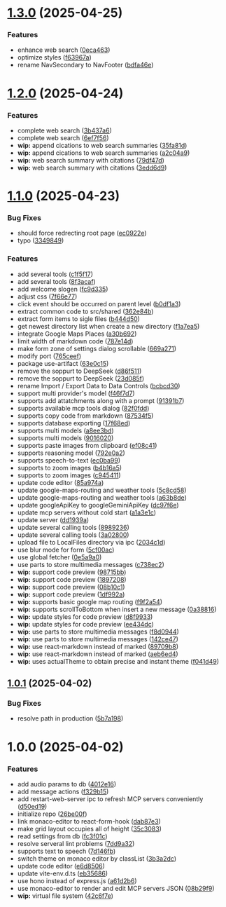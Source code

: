 # [1.3.0](https://github.com/HyperChatBot/exodus/compare/v1.2.0...v1.3.0) (2025-04-25)


### Features

* enhance web search ([0eca463](https://github.com/HyperChatBot/exodus/commit/0eca4636f8a46c27671f8c34d318be79bfc7ad26))
* optimize styles ([f63967a](https://github.com/HyperChatBot/exodus/commit/f63967acc23ed302d8afd8d1feafa6c62078f7b0))
* rename NavSecondary to NavFooter ([bdfa46e](https://github.com/HyperChatBot/exodus/commit/bdfa46ea490902e691a6850819cd3a5b9a5484fc))

# [1.2.0](https://github.com/HyperChatBot/exodus/compare/v1.1.0...v1.2.0) (2025-04-24)

### Features

- complete web search ([3b437a6](https://github.com/HyperChatBot/exodus/commit/3b437a6b613f2707308876f5e6e9bab45f98bdb2))
- complete web search ([6ef7f56](https://github.com/HyperChatBot/exodus/commit/6ef7f564674fc8613b86e6e6af54e68fa37ad4a7))
- **wip:** append cications to web search summaries ([35fa81d](https://github.com/HyperChatBot/exodus/commit/35fa81dc7818128dd64508b96c868998adafd088))
- **wip:** append cications to web search summaries ([a2c04a9](https://github.com/HyperChatBot/exodus/commit/a2c04a92ded834cf32dc40a94e796c0ceb84beba))
- **wip:** web search summary with citations ([79df47d](https://github.com/HyperChatBot/exodus/commit/79df47d17b7a1dc7aa8a202b0ffe4f137083884e))
- **wip:** web search summary with citations ([3edd6d9](https://github.com/HyperChatBot/exodus/commit/3edd6d932cbbec89b425c6e5c8188a8ddda86da7))

# [1.1.0](https://github.com/HyperChatBot/exodus/compare/v1.0.1...v1.1.0) (2025-04-23)

### Bug Fixes

- should force redrecting root page ([ec0922e](https://github.com/HyperChatBot/exodus/commit/ec0922e0a1d24115ef81b409f4d45f627043f6a9))
- typo ([3349849](https://github.com/HyperChatBot/exodus/commit/33498497d9da281d5786ff8a4aa72738b6519b7d))

### Features

- add several tools ([c1f5f17](https://github.com/HyperChatBot/exodus/commit/c1f5f1711cd37defa6c9e882c034437b4eb4b803))
- add several tools ([8f3acaf](https://github.com/HyperChatBot/exodus/commit/8f3acaf86ee1800597953c5342c8f6c6f7b9f1b0))
- add welcome slogen ([fc9d335](https://github.com/HyperChatBot/exodus/commit/fc9d33540a4c5375691becaded4315754e5b14ce))
- adjust css ([7f66e77](https://github.com/HyperChatBot/exodus/commit/7f66e776127e8e248ec3e1a6077a97f0b6a4d81c))
- click event should be occurred on parent level ([b0df1a3](https://github.com/HyperChatBot/exodus/commit/b0df1a3c1b49ecb6bdabc6556e2b729105f2a7f7))
- extract common code to src/shared ([362e84b](https://github.com/HyperChatBot/exodus/commit/362e84bbc21cf5697a0b688d84059aff2fd0f50a))
- extract form items to sigle files ([b444d50](https://github.com/HyperChatBot/exodus/commit/b444d500cd15cbbcaa23b828cfb13828fa2cb1f6))
- get newest directory list when create a new directory ([f1a7ea5](https://github.com/HyperChatBot/exodus/commit/f1a7ea5db5f72ec0880da2a45ee02398daf93d88))
- integrate Google Maps Places ([a30b692](https://github.com/HyperChatBot/exodus/commit/a30b692e5d75a1c02738ee54622e392196042e5d))
- limit width of markdown code ([787e14d](https://github.com/HyperChatBot/exodus/commit/787e14dcd11035fce63492579ea1891f1efa0ee2))
- make form zone of settings dialog scrollable ([669a271](https://github.com/HyperChatBot/exodus/commit/669a271adb25d940432b0f325e9235aefc76235f))
- modify port ([765ceef](https://github.com/HyperChatBot/exodus/commit/765ceef78da65896e5d745595ae80f2934d9c6c3))
- package use-artifact ([63e0c15](https://github.com/HyperChatBot/exodus/commit/63e0c159c51e3c23c91016cc44cbb4a42d28384b))
- remove the soppurt to DeepSeek ([d86f511](https://github.com/HyperChatBot/exodus/commit/d86f511ebb1b9771c56a741f2ac7589e8ab062ab))
- remove the soppurt to DeepSeek ([23d085f](https://github.com/HyperChatBot/exodus/commit/23d085f926e8a4ed5a16d8acda5cf2ac885806f2))
- rename Import / Export Data to Data Controls ([bcbcd30](https://github.com/HyperChatBot/exodus/commit/bcbcd3091b749ee5f683c49a6ed5348eabc3ec9e))
- support multi provider's model ([f46f7d7](https://github.com/HyperChatBot/exodus/commit/f46f7d70cb49b08f4736242d7b8496663c813ca5))
- supports add attatchments along with a prompt ([91391b7](https://github.com/HyperChatBot/exodus/commit/91391b7f0e76793a0c0d3ec7ba686b5d75be18cc))
- supports available mcp tools dialog ([82f0fdd](https://github.com/HyperChatBot/exodus/commit/82f0fdd19cc9384cf4617cb293e23761b00e2ee4))
- supports copy code from markdown ([87534f5](https://github.com/HyperChatBot/exodus/commit/87534f5053754c03a1cadef03b7748f5cdbb2a22))
- supports database exporting ([17f68ed](https://github.com/HyperChatBot/exodus/commit/17f68ed05fb396306de798914845d9ae88f96ce9))
- supports multi models ([a8ee3bd](https://github.com/HyperChatBot/exodus/commit/a8ee3bdcece66fd95d20257dda2dcdf6c809396f))
- supports multi models ([9016020](https://github.com/HyperChatBot/exodus/commit/9016020194bb249458a6e28499f74aeb90ff9970))
- supports paste images from clipboard ([ef08c41](https://github.com/HyperChatBot/exodus/commit/ef08c41c5a3dee86a85322c80642eae89b630245))
- supports reasoning model ([792e0a2](https://github.com/HyperChatBot/exodus/commit/792e0a2ca638ae83943bb37e966f74cf32721c39))
- supports speech-to-text ([ec0ba99](https://github.com/HyperChatBot/exodus/commit/ec0ba998fd479ee3409ca925966e221b5f5b0e41))
- supports to zoom images ([b4b16a5](https://github.com/HyperChatBot/exodus/commit/b4b16a5239bcf9cf71721f9f5650abc458f83891))
- supports to zoom images ([c945411](https://github.com/HyperChatBot/exodus/commit/c9454114c0309bbffda128ce686933dbd92a00f4))
- update code editor ([85a974a](https://github.com/HyperChatBot/exodus/commit/85a974a454a62c5f943f8a1de3c4fe9c92206059))
- update google-maps-routing and weather tools ([5c8cd58](https://github.com/HyperChatBot/exodus/commit/5c8cd58fb07d83eb77d4f0edaafca850fea550e9))
- update google-maps-routing and weather tools ([a63b8de](https://github.com/HyperChatBot/exodus/commit/a63b8de9cc60101931628d7165df20d771b83cfd))
- update googleApiKey to googleGeminiApiKey ([dc97f6e](https://github.com/HyperChatBot/exodus/commit/dc97f6e3994eed0b532de64366d3a95b2b646fb9))
- update mcp servers without cold start ([a1a3e1c](https://github.com/HyperChatBot/exodus/commit/a1a3e1cd78449ffa2039f3bc531cb673a35e7bb5))
- update server ([dd1939a](https://github.com/HyperChatBot/exodus/commit/dd1939a59e300bc618dfd734e97236f476eb8f80))
- update several calling tools ([8989236](https://github.com/HyperChatBot/exodus/commit/8989236434a880b61d532e045327377070dc915d))
- update several calling tools ([3a02800](https://github.com/HyperChatBot/exodus/commit/3a02800fe9e50d1c382d945f6f6516bde0feacfc))
- upload file to LocalFiles directory via ipc ([2034c1d](https://github.com/HyperChatBot/exodus/commit/2034c1d2167f96d3515b40b73156fd06aa52acff))
- use blur mode for form ([5cf00ac](https://github.com/HyperChatBot/exodus/commit/5cf00ac46eeb133af4056bf029313082823da380))
- use global fetcher ([0e5a9a0](https://github.com/HyperChatBot/exodus/commit/0e5a9a0a8f75c8fb942b23e8efd12dd8a9f79680))
- use parts to store multimedia messages ([c738ec2](https://github.com/HyperChatBot/exodus/commit/c738ec28878c4f17197ed1eea7c460c5084df139))
- **wip:** support code preview ([98715bb](https://github.com/HyperChatBot/exodus/commit/98715bb630340e6dd834affa41121e2208a1a1f1))
- **wip:** support code preview ([1897208](https://github.com/HyperChatBot/exodus/commit/1897208b67e277f6044a901a2b130b8050afd1a7))
- **wip:** support code preview ([08b10c1](https://github.com/HyperChatBot/exodus/commit/08b10c17b80335a883fe8e036a20ad6f71b71860))
- **wip:** support code preview ([1df992a](https://github.com/HyperChatBot/exodus/commit/1df992a51335d9bd72d322f6d5ca920f3770cbec))
- **wip:** supports basic google map routing ([f9f2a54](https://github.com/HyperChatBot/exodus/commit/f9f2a54b4e452b4515b5c67a3200141027f0f48b))
- **wip:** supports scrollToBottom when insert a new message ([0a38816](https://github.com/HyperChatBot/exodus/commit/0a388167aaa737acf8573e2ee4e2707c0ac81f1f))
- **wip:** update styles for code preview ([d8f9933](https://github.com/HyperChatBot/exodus/commit/d8f9933b11f33d295c4d9b504e4612f10d366776))
- **wip:** update styles for code preview ([ee434dc](https://github.com/HyperChatBot/exodus/commit/ee434dc5da15608e72bf1832bffd284de39c2ec0))
- **wip:** use parts to store multimedia messages ([f8d0944](https://github.com/HyperChatBot/exodus/commit/f8d0944e4a9f27bd1c62029d898785730a4089e9))
- **wip:** use parts to store multimedia messages ([142ce47](https://github.com/HyperChatBot/exodus/commit/142ce475edd0a5fd1b54fb78d3ca9638d7cb77b2))
- **wip:** use react-markdown instead of marked ([89709b8](https://github.com/HyperChatBot/exodus/commit/89709b816fbf1e5a6b0a8627cc119332e29d928f))
- **wip:** use react-markdown instead of marked ([aeb6ed4](https://github.com/HyperChatBot/exodus/commit/aeb6ed46500bb4f57810f7c6b4361391b54f75cd))
- **wip:** uses actualTheme to obtain precise and instant theme ([f041d49](https://github.com/HyperChatBot/exodus/commit/f041d499f0a409958d535e9ebc3e2e7a660990db))

## [1.0.1](https://github.com/HyperChatBot/exodus/compare/v1.0.0...v1.0.1) (2025-04-02)

### Bug Fixes

- resolve path in production ([5b7a198](https://github.com/HyperChatBot/exodus/commit/5b7a198e9e8237432b336a440001cba34e893c30))

# 1.0.0 (2025-04-02)

### Features

- add audio params to db ([4012e16](https://github.com/HyperChatBot/exodus/commit/4012e162f5cfcf6a1ffad438a580eb0aa6609ed2))
- add message actions ([f329b15](https://github.com/HyperChatBot/exodus/commit/f329b154ffe51d9787b728688e91eabd3e0af5ad))
- add restart-web-server ipc to refresh MCP servers conveniently ([d50ed19](https://github.com/HyperChatBot/exodus/commit/d50ed19b2058fdaaf4a75904fb846033b3b49d68))
- initialize repo ([26be00f](https://github.com/HyperChatBot/exodus/commit/26be00f894965685552e82d9089b58bebb23a6a7))
- link monaco-editor to react-form-hook ([dab87e3](https://github.com/HyperChatBot/exodus/commit/dab87e3b59cb20265054af2312430f9dcc71d6ba))
- make grid layout occupies all of height ([35c3083](https://github.com/HyperChatBot/exodus/commit/35c3083c2c8a765d00d000cc0aa95dceb071e14b))
- read settings from db ([fc3f01c](https://github.com/HyperChatBot/exodus/commit/fc3f01ce2fa2275253b9c72a1e7200bc0f7e8c80))
- resolve serveral lint problems ([7dd9a32](https://github.com/HyperChatBot/exodus/commit/7dd9a32fb90adf5be4062dad85b10ee8f509dce3))
- supports text to speech ([7d146fb](https://github.com/HyperChatBot/exodus/commit/7d146fb9f890249f6e21225485c1f9d5a58d4f02))
- switch theme on monaco editor by classList ([3b3a2dc](https://github.com/HyperChatBot/exodus/commit/3b3a2dc3b7a7cc65d6509ac253508d2b145dd34d))
- update code editor ([e6d8506](https://github.com/HyperChatBot/exodus/commit/e6d85064aae28ecba054a92f44e4b44a6043ed4a))
- update vite-env.d.ts ([eb35686](https://github.com/HyperChatBot/exodus/commit/eb35686a867c12daf0981640ce9a6616079b3338))
- use hono instead of express.js ([a61d2b6](https://github.com/HyperChatBot/exodus/commit/a61d2b6f7dcaad5c9e4842901182ebdd5ba7e39d))
- use monaco-editor to render and edit MCP servers JSON ([08b29f9](https://github.com/HyperChatBot/exodus/commit/08b29f9aadb101469448ce450a3a6eb3fb7126f0))
- **wip:** virtual file system ([42c6f7e](https://github.com/HyperChatBot/exodus/commit/42c6f7e68de417aa4bf00ce5ea3399c6d0ff1487))
